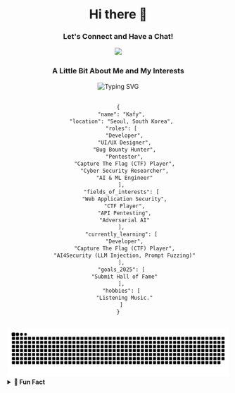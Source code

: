 <div align="center">
  <h1>Hi there 👋</h1>
  <h3>Let's Connect and Have a Chat!</h3>

  <p>
    <a href="https://t.me/acherisxx">
      <img height="30" src="https://upload.wikimedia.org/wikipedia/commons/8/82/Telegram_logo.svg" />
    </a>
  </p>

  <h3>A Little Bit About Me and My Interests</h3>
</div>

<!-- Typing animation -->
<p align="center">
  <img src="https://readme-typing-svg.demolab.com?font=Fira+Code&size=22&pause=1000&color=00FF88&center=true&vCenter=true&width=500&lines=Developer;Bug+Bounty+Hunter;Cyber+Security+Researcher;AI+%26+ML+Engineer;UI%2FUX+Designer" alt="Typing SVG" />
</p>

<!-- JSON style card -->
<pre align="center">
<code>
{
  "name": "Kafy",
  "location": "Seoul, South Korea",
  "roles": [
    "Developer",
    "UI/UX Designer",
    "Bug Bounty Hunter",
    "Pentester",
    "Capture The Flag (CTF) Player",
    "Cyber Security Researcher",
    "AI & ML Engineer"
  ],
  "fields_of_interests": [
    "Web Application Security",
    "CTF Player",
    "API Pentesting",
    "Adversarial AI"
  ],
  "currently_learning": [
    "Developer",
    "Capture The Flag (CTF) Player",
    "AI4Security (LLM Injection, Prompt Fuzzing)"
  ],
  "goals_2025": [
    "Submit Hall of Fame"
  ],
  "hobbies": [
    "Listening Music."
  ]
}
</code>
</pre>

<!-- Snake animation for contributions -->
<div align="center">
  <img src="https://github.com/Platane/snk/raw/output/github-contribution-grid-snake.svg" alt="snake gif" />
</div>

<details>
  <summary><b>📎 Fun Fact</b></summary>
  <div align="center">
    <p><i>"Your WAF is my playground."</i></p>
  </div>
</details>
